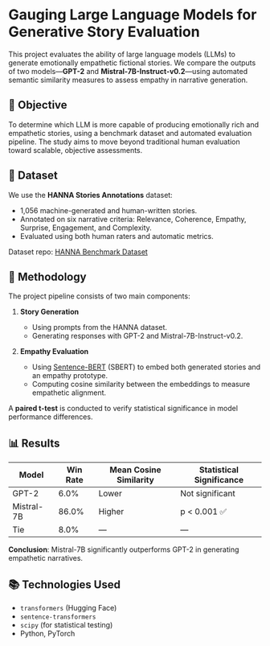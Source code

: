 

# Gauging Large Language Models for Generative Story Evaluation

This project evaluates the ability of large language models (LLMs) to generate emotionally empathetic fictional stories. We compare the outputs of two models—**GPT-2** and **Mistral-7B-Instruct-v0.2**—using automated semantic similarity measures to assess empathy in narrative generation.

## 📌 Objective

To determine which LLM is more capable of producing emotionally rich and empathetic stories, using a benchmark dataset and automated evaluation pipeline. The study aims to move beyond traditional human evaluation toward scalable, objective assessments.

## 📂 Dataset

We use the **HANNA Stories Annotations** dataset:

* 1,056 machine-generated and human-written stories.
* Annotated on six narrative criteria: Relevance, Coherence, Empathy, Surprise, Engagement, and Complexity.
* Evaluated using both human raters and automatic metrics.

Dataset repo: [HANNA Benchmark Dataset](https://github.com/dig-team/hanna-benchmark-asg)

## 🧪 Methodology

The project pipeline consists of two main components:

1. **Story Generation**

   * Using prompts from the HANNA dataset.
   * Generating responses with GPT-2 and Mistral-7B-Instruct-v0.2.

2. **Empathy Evaluation**

   * Using [Sentence-BERT](https://www.sbert.net/) (SBERT) to embed both generated stories and an empathy prototype.
   * Computing cosine similarity between the embeddings to measure empathetic alignment.

A **paired t-test** is conducted to verify statistical significance in model performance differences.

## 📊 Results

| Model      | Win Rate | Mean Cosine Similarity | Statistical Significance |
| ---------- | -------- | ---------------------- | ------------------------ |
| GPT-2      | 6.0%     | Lower                  | Not significant          |
| Mistral-7B | 86.0%    | Higher                 | p < 0.001 ✅              |
| Tie        | 8.0%     | —                      | —                        |

**Conclusion**: Mistral-7B significantly outperforms GPT-2 in generating empathetic narratives.

## 📚 Technologies Used

* `transformers` (Hugging Face)
* `sentence-transformers`
* `scipy` (for statistical testing)
* Python, PyTorch



